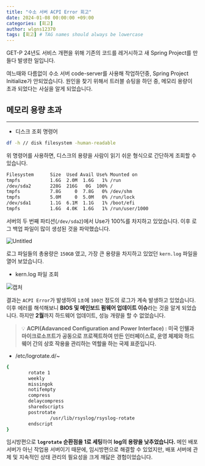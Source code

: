 ```yaml
---
title: "수소 서버 ACPI Error 회고"
date: 2024-01-08 00:00:00 +09:00
categories: [회고]
author: wlgns12370
tags: [회고] # TAG names should always be lowercase
---
```


GET-P 24년도 서비스 개편을 위해 기존의 코드를 레거시하고 새 Spring Project를 만들다 발생한 일입니다. 

여느때와 다름없이 수소 서버 code-server를 사용해 작업하던중, Spring Project Initialize가 안되었습니다. 원인을 찾기 위해서 트러블 슈팅을 하던 중, 메모리 용량이 초과 되었다는 사실을 알게 되었습니다.

## 메모리 용량 초과

---

- 디스크 조회 명령어

```bash
df -h // disk filesystem -human-readable
```

위 명령어를 사용하면, 디스크의 용량을 사람이 읽기 쉬운 형식으로 간단하게 조회할 수 있습니다.

```bash
Filesystem      Size  Used Avail Use% Mounted on
tmpfs           1.6G  2.0M  1.6G   1% /run
/dev/sda2       228G  216G   0G  100% /
tmpfs           7.8G     0  7.8G   0% /dev/shm
tmpfs           5.0M     0  5.0M   0% /run/lock
/dev/sda1       1.1G  6.1M  1.1G   1% /boot/efi
tmpfs           1.6G  4.0K  1.6G   1% /run/user/1000
```

서버의 두 번째 파티션(`/dev/sda2`)에서 Use가 100%를 차지하고 있었습니다. 이후 로그 백업 파일이 많이 생성된 것을 파악했습니다.

![Untitled](https://github.com/Principes-Artis-Mechanicae/Principes-Artis-Mechanicae.github.io/assets/30788586/4e712f1e-b4c3-4abb-857a-52ed5f52365c)

로그 파일들의 총용량은 `150GB` 였고, 가장 큰 용량을 차지하고 있었던 `kern.log` 파일을 열어 보았습니다.

- kern.log 파일 조회

![캡처](https://github.com/Principes-Artis-Mechanicae/Principes-Artis-Mechanicae.github.io/assets/30788586/8a7bba2d-fe0d-414c-9758-73019825fae9)

결과는 `ACPI Error`가 발생하여 `1초`에 `100건` 정도의 로그가 계속 발생하고 있었습니다. 이후 에러를 해석해보니 **BIOS 및 메인보드 펌웨어 업데이트 이슈**라는 것을 알게 되었습니다. 하지만 **2월**까지 하드웨어 업데이트, 성능 개량을 할 수 없었습니다.

> 💡 **ACPI(Adavanced Configuration and Power Interface) : 미국 인텔과 마이크로소프트가 공동으로 프로젝트하여 만든 인터페이스로, 운영 체제와 하드웨어 간의 상호 작용을 관리하는 역할을 하는 국제 표준입니다.**
> 

- /etc/logrotate.d/~

```bash
{
        rotate 1
        weekly
        missingok
        notifempty
        compress
        delaycompress
        sharedscripts
        postrotate
                /usr/lib/rsyslog/rsyslog-rotate
        endscript
}
```

임시방편으로 **`logrotate` 순환점을 1로 세팅**하여 **log의 용량을 낮추었습니다.** 메인 배포 서버가 아닌 작업용 서버이기 때문에, 임시방편으로 해결할 수 있었지만, 배포 서버에 관제 및 지속적인 상태 관리의 필요성을 크게 깨닳은 경험이었습니다.